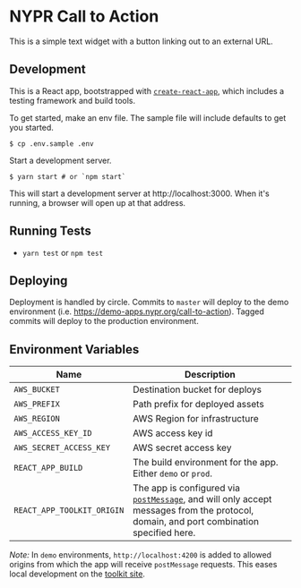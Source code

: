 # NYPR Call to Action

This is a simple text widget with a button linking out to an external URL.

## Development

This is a React app, bootstrapped with [`create-react-app`](https://github.com/facebookincubator/create-react-app), which includes a testing framework and build tools.

To get started, make an env file. The sample file will include defaults to get you started.
```
$ cp .env.sample .env
```

Start a development server.
```
$ yarn start # or `npm start`
```
This will start a development server at http://localhost:3000. When it's running, a browser will open up at that address.

## Running Tests

* `yarn test` or `npm test`

## Deploying

Deployment is handled by circle. Commits to `master` will deploy to the demo environment (i.e. https://demo-apps.nypr.org/call-to-action). Tagged commits will deploy to the production environment.

## Environment Variables

Name | Description
--- |  ---
`AWS_BUCKET` | Destination bucket for deploys
`AWS_PREFIX` | Path prefix for deployed assets
`AWS_REGION` | AWS Region for infrastructure
`AWS_ACCESS_KEY_ID` | AWS access key id
`AWS_SECRET_ACCESS_KEY` | AWS secret access key
`REACT_APP_BUILD` | The build environment for the app. Either `demo` or `prod`.
`REACT_APP_TOOLKIT_ORIGIN` | The app is configured via [`postMessage`](https://developer.mozilla.org/en-US/docs/Web/API/Window/postMessage), and will only accept messages from the protocol, domain, and port combination specified here.

*Note:* In `demo` environments, `http://localhost:4200` is added to allowed origins from which the app will receive `postMessage` requests. This eases local development on the [toolkit site](https://github.com/nypublicradio/nypr-toolkit).
